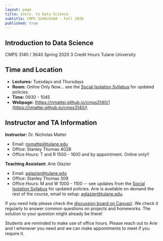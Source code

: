 ```yaml
---
layout: page
title: Intro. to Data Science
subtitle: CMPS 3160/6160 - Fall 2020
published: true
---
```

## Introduction to Data Science
CMPS 3140 / 3640
Spring 2020
3 Credit Hours
Tulane University

## Time and Location
* **Lectures:** Tuesdays and Thursdays 
* **Room:** Online Only Now... see the [Social Isolation Syllabus](https://nmattei.github.io/cmps3140/isolation) for updated policies.
* **Time:** 0930 - 1045
* **Webpage:** [https://nmattei.github.io/cmps3140/](https://nmattei.github.io/cmps3140/)

## Instructor and TA Information
**Instructor:** Dr. Nicholas Mattei
*   Email: <nsmattei@tulane.edu>
*   Office: Stanley Thomas 402B
*   Office Hours: T and R 1500 - 1600 and by appointment.  Online only!!

**Teaching Assistant:** Arie Glazier
*   Email: <aglazier@tulane.edu>
*   Office: Stanley Thomas 309
*   Office Hours: M and W 1000 - 1100 -- see updates from the [Social Isolation Syllabus](https://nmattei.github.io/cmps3140/isolation) for updated policies.  Arie is available on demand the rest of the course, email to setup: <aglazier@tulane.edu>.

If you need help please check the [discussion board on Canvas!](https://tulane.instructure.com/courses/2206549/discussion_topics). We check it regularly to answer common questions on projects and homeworks.  The solution to your question might already be there!

Students are reminded to make use of office hours.  Please reach out to Arie and I whenever you need and we can make appointments to meet if you require it.